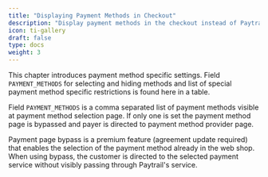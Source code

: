 ```yaml
---
title: "Displaying Payment Methods in Checkout"
description: "Display payment methods in the checkout instead of Paytrail's payment page."
icon: ti-gallery
draft: false
type: docs
weight: 3
---
```


This chapter introduces payment method specific settings. Field `PAYMENT_METHODS` for selecting and hiding methods and list of special payment method specific restrictions is found here in a table.

Field `PAYMENT_METHODS` is a comma separated list of payment methods visible at payment method selection page. If only one is set the payment method page is bypassed and payer is directed to payment method provider page.

Payment page bypass is a premium feature (agreement update required) that enables the selection of the payment method already in the web shop. When using bypass, the customer is directed to the selected payment service without visibly passing through Paytrail's service.
